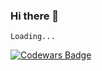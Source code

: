 ### Hi there 👋

<!--
**maximbaraliuc/maximbaraliuc** is a ✨ _special_ ✨ repository because its `README.md` (this file) appears on your GitHub profile.

Here are some ideas to get you started:

- 🔭 I’m currently working on ...
- 🌱 I’m currently learning ...
- 👯 I’m looking to collaborate on ...
- 🤔 I’m looking for help with ...
- 💬 Ask me about ...
- 📫 How to reach me: ...
- 😄 Pronouns: ...
- ⚡ Fun fact: ...
-->

    Loading...
    
    
<a href="https://www.codewars.com/users/maxbrlc"><img src="https://www.codewars.com/users/maxbrlc/badges/small" alt="Codewars Badge"></a>
